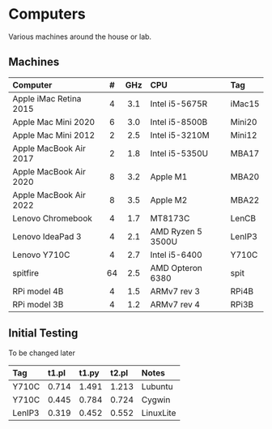 Computers
=========

Various machines around the house or lab.

## Machines ##

| Computer               | # | GHz | CPU               | Tag
|:-----------------------|:-:|:---:|:------------------|:-------
| Apple iMac Retina 2015 | 4 | 3.1 | Intel i5-5675R    | iMac15
| Apple Mac Mini 2020    | 6 | 3.0 | Intel i5-8500B    | Mini20
| Apple Mac Mini 2012    | 2 | 2.5 | Intel i5-3210M    | Mini12
| Apple MacBook Air 2017 | 2 | 1.8 | Intel i5-5350U    | MBA17
| Apple MacBook Air 2020 | 8 | 3.2 | Apple M1          | MBA20
| Apple MacBook Air 2022 | 8 | 3.5 | Apple M2          | MBA22
| Lenovo Chromebook      | 4 | 1.7 | MT8173C           | LenCB
| Lenovo IdeaPad 3       | 4 | 2.1 | AMD Ryzen 5 3500U | LenIP3
| Lenovo Y710C           | 4 | 2.7 | Intel i5-6400     | Y710C
| spitfire               |64 | 2.5 | AMD Opteron 6380  | spit
| RPi model 4B           | 4 | 1.5 | ARMv7 rev 3       | RPi4B
| RPi model 3B           | 4 | 1.2 | ARMv7 rev 4       | RPi3B

## Initial Testing ##

To be changed later

|  Tag   | t1.pl | t1.py | t2.pl | Notes
|:-------|:------|:------|:------|:---------
| Y710C  | 0.714 | 1.491 | 1.213 | Lubuntu
| Y710C  | 0.445 | 0.784 | 0.724 | Cygwin
| LenIP3 | 0.319 | 0.452 | 0.552 | LinuxLite
